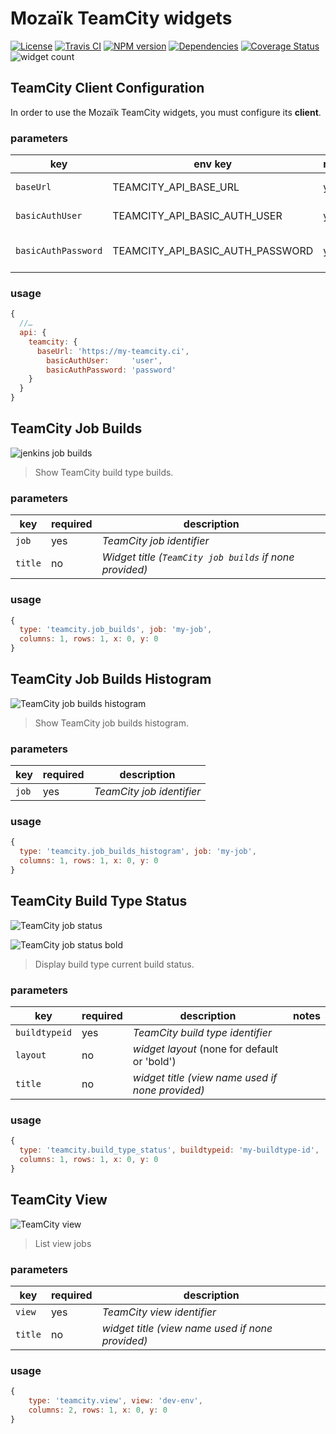 # Mozaïk TeamCity widgets

[![License][license-image]][license-url]
[![Travis CI][travis-image]][travis-url]
[![NPM version][npm-image]][npm-url]
[![Dependencies][gemnasium-image]][gemnasium-url]
[![Coverage Status][coverage-image]][coverage-url]
![widget count][widget-count-image]

## TeamCity Client Configuration

In order to use the Mozaïk TeamCity widgets, you must configure its **client**.

### parameters

key                 | env key                         | required | description             | notes
--------------------|---------------------------------|----------|-------------------------|-----------------------------------------------
`baseUrl`           | TEAMCITY_API_BASE_URL            | yes      | *TeamCity base url*      |
`basicAuthUser`     | TEAMCITY_API_BASIC_AUTH_USER     | yes      | *TeamCity auth user*     |
`basicAuthPassword` | TEAMCITY_API_BASIC_AUTH_PASSWORD | yes      | *TeamCity auth password* |

### usage

```javascript
{
  //…
  api: {
    teamcity: {
      baseUrl: 'https://my-teamcity.ci',
        basicAuthUser:     'user',
        basicAuthPassword: 'password'
    }
  }
}
```



## TeamCity Job Builds

![jenkins job builds](https://raw.githubusercontent.com/plouc/mozaik-ext-jenkins/master/preview/jenkins.job_builds.png)

> Show TeamCity build type builds.

### parameters

key     | required | description
--------|----------|---------------
`job`   | yes      | *TeamCity job identifier*
`title` | no       | *Widget title (`TeamCity job builds` if none provided)*

### usage

```javascript
{
  type: 'teamcity.job_builds', job: 'my-job',
  columns: 1, rows: 1, x: 0, y: 0
}
```



## TeamCity Job Builds Histogram

![TeamCity job builds histogram](https://raw.githubusercontent.com/plouc/mozaik-ext-jenkins/master/preview/jenkins.job_builds_histogram.png)

> Show TeamCity job builds histogram.

### parameters

key   | required | description
------|----------|---------------
`job` | yes      | *TeamCity job identifier*

### usage

```javascript
{
  type: 'teamcity.job_builds_histogram', job: 'my-job',
  columns: 1, rows: 1, x: 0, y: 0
}
```



## TeamCity Build Type Status

![TeamCity job status](https://raw.githubusercontent.com/plouc/mozaik-ext-jenkins/master/preview/jenkins.job_status.png)

![TeamCity job status bold](https://raw.githubusercontent.com/plouc/mozaik-ext-jenkins/master/preview/jenkins.job_status_bold.png)

> Display build type current build status.

### parameters

key            | required |description                                      | notes
---------------|----------|-------------------------------------------------|-----------------------------------------
`buildtypeid`  | yes      | *TeamCity build type identifier*                |     |
`layout`       | no       | *widget layout* (none for default or 'bold')    | 
`title`        | no       | *widget title (view name used if none provided)*|

### usage

```javascript
{
  type: 'teamcity.build_type_status', buildtypeid: 'my-buildtype-id',
  columns: 1, rows: 1, x: 0, y: 0
}
```



## TeamCity View

![TeamCity view](https://raw.githubusercontent.com/plouc/mozaik-ext-jenkins/master/preview/jenkins.view.png)

> List view jobs

### parameters

key     | required | description
--------|----------|---------------
`view`  | yes      | *TeamCity view identifier*
`title` | no       | *widget title (view name used if none provided)*

### usage

```javascript
{
    type: 'teamcity.view', view: 'dev-env',
    columns: 2, rows: 1, x: 0, y: 0
}
```


[license-image]: https://img.shields.io/github/license/plouc/mozaik-ext-jenkins.svg?style=flat-square
[license-url]: https://github.com/plouc/mozaik-ext-jenkins/blob/master/LICENSE.md
[travis-image]: https://img.shields.io/travis/plouc/mozaik-ext-jenkins.svg?style=flat-square
[travis-url]: https://travis-ci.org/plouc/mozaik-ext-jenkins
[npm-image]: https://img.shields.io/npm/v/mozaik-ext-jenkins.svg?style=flat-square
[npm-url]: https://www.npmjs.com/package/mozaik-ext-jenkins
[gemnasium-image]: https://img.shields.io/gemnasium/plouc/mozaik-ext-jenkins.svg?style=flat-square
[gemnasium-url]: https://gemnasium.com/plouc/mozaik-ext-jenkins
[coverage-image]: https://img.shields.io/coveralls/plouc/mozaik-ext-jenkins.svg?style=flat-square
[coverage-url]: https://coveralls.io/github/plouc/mozaik-ext-jenkins
[widget-count-image]: https://img.shields.io/badge/widgets-x4-green.svg?style=flat-square

